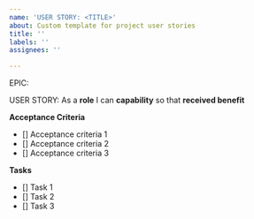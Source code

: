```yaml
---
name: 'USER STORY: <TITLE>'
about: Custom template for project user stories
title: ''
labels: ''
assignees: ''

---
```


EPIC: <epic>

USER STORY: As a **role** I can **capability** so that **received benefit**

**Acceptance Criteria**
- [] Acceptance criteria 1
- [] Acceptance criteria 2
- [] Acceptance criteria 3

**Tasks**
- [] Task 1
- [] Task 2
- [] Task 3
